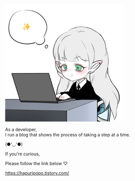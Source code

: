 <img src="./doxxaebi_bubble2.png" width=380px>

As a developer,   
I run a blog that shows the process of taking a step at a time.   

(●'◡'●)   
   
   
If you're curious,   
   
Please follow the link below ♡   
   
<a href="https://hapuripopo.tistory.com/">https://hapuripopo.tistory.com/<a>
<!---
hapuripopo/hapuripopo is a ✨ special ✨ repository because its `README.md` (this file) appears on your GitHub profile.
You can click the Preview link to take a look at your changes.
--->
